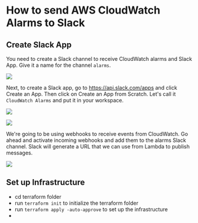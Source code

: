 # How to send AWS CloudWatch Alarms to Slack



## Create Slack App 
You need to create a Slack channel to receive CloudWatch alarms and Slack App. Give it a name for the channel `alarms`.

![](https://i.imgur.com/9Vfiam6.png)

Next, to create a Slack app, go to https://api.slack.com/apps and click Create an App. Then click on Create an App from Scratch. Let's call it `CloudWatch Alarms` and put it in your workspace.

![](https://i.imgur.com/QTMmLxt.png)

![](https://i.imgur.com/PB0oBq6.png)

We're going to be using webhooks to receive events from CloudWatch. Go ahead and activate incoming webhooks and add them to the alarms Slack channel. Slack will generate a URL that we can use from Lambda to publish messages.

![](https://i.imgur.com/YyGkyBN.png)

## Set up Infrastructure
* cd terraform folder
* run `terraform init` to initialize the terraform folder 
* run `terraform apply -auto-approve` to set up the infrastructure 
* 
